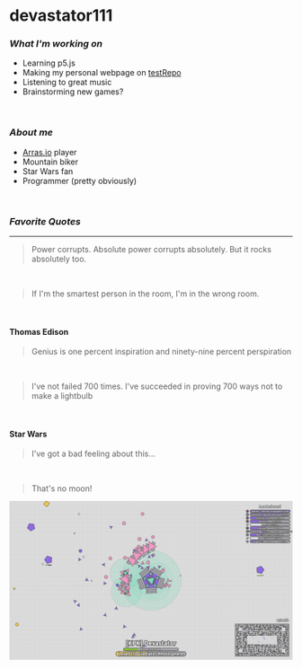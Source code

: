 # **devastator111**
###  _What I'm working on_
- Learning p5.js
- Making my personal webpage on [testRepo](https://devastator111.github.io/testRepo/)
- Listening to great music
- Brainstorming new games?
<br>

### _About me_
- [Arras.io](https://arras.io) player
- Mountain biker
- Star Wars fan
- Programmer (pretty obviously)
<br>

### _Favorite Quotes_
***
>Power corrupts.  Absolute power corrupts absolutely.  But it rocks absolutely too.
<br>

>If I'm the smartest person in the room, I'm in the wrong room.
<br>

#### Thomas Edison
>Genius is one percent inspiration and ninety-nine percent perspiration
<br>

>I've not failed 700 times.  I've succeeded in proving 700 ways not to make a lightbulb
<br>

#### Star Wars
>I've got a bad feeling about this...
<br>

>That's no moon!

![myImage](https://github.com/devastator111/devastator111/blob/df3accf61c8c726f69553f06d8de67ec2ee313de/Screenshot%202024-02-17%205.07.21%20PM.png)
